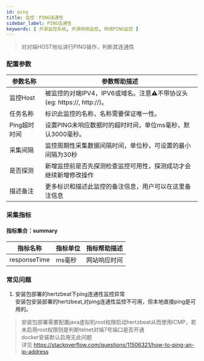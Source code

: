 ```yaml
---
id: ping
title: 监控：PING连通性
sidebar_label: PING连通性
keywords: [ 开源监控系统, 开源网络监控, 网络PING监控 ]
---
```


> 对对端HOST地址进行PING操作，判断其连通性

### 配置参数

| 参数名称     | 参数帮助描述                                               |
|----------|------------------------------------------------------|
| 监控Host   | 被监控的对端IPV4，IPV6或域名。注意⚠️不带协议头(eg: https://, http://)。 |
| 任务名称     | 标识此监控的名称，名称需要保证唯一性。                                  |
| Ping超时时间 | 设置PING未响应数据时的超时时间，单位ms毫秒，默认3000毫秒。                   |
| 采集间隔     | 监控周期性采集数据间隔时间，单位秒，可设置的最小间隔为30秒                       |
| 是否探测     | 新增监控前是否先探测检查监控可用性，探测成功才会继续新增修改操作                     |
| 描述备注     | 更多标识和描述此监控的备注信息，用户可以在这里备注信息                          |

### 采集指标

#### 指标集合：summary

| 指标名称         | 指标单位 | 指标帮助描述 |
|--------------|------|--------|
| responseTime | ms毫秒 | 网站响应时间 |

### 常见问题

1. 安装包部署的hertzbeat下ping连通性监控异常  
   安装包安装部署的hertzbeat,对ping连通性监控不可用，但本地直接ping是可用的。

> 安装包部署需要配置java虚拟机root权限启动hertzbeat从而使用ICMP，若未启用root权限则是判断telnet对端7号端口是否开通     
> docker安装默认启用无此问题   
> 详见 https://stackoverflow.com/questions/11506321/how-to-ping-an-ip-address  
